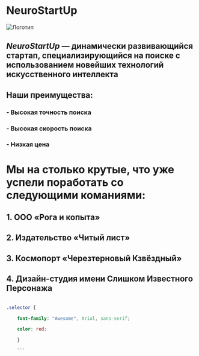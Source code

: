 # NeuroStartUp

![Логотип](https://github.com/netology-ds-team/git-homeworks/blob/main/1_self/logo.png)

## *NeuroStartUp* — динамически развивающийся стартап, специализирующийся на поиске с использованием новейших технологий искусственного интеллекта

## Наши преимущества:

### - Высокая точность поиска

### - Высокая скорость поиска

### - Низкая цена

# Мы на столько крутые, что уже успели поработать со следующими команиями:

## 1. ООО «Рога и копыта»

## 2. Издательство «Читый лист»

## 3. Космопорт «Черезтерновый Кзвёздный»

## 4. Дизайн-студия имени Слишком Известного Персонажа

```css

.selector {

    font-family: "Awesome", Arial, sans-serif;

    color: red;

    }

    ```

    


